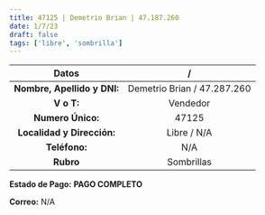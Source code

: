 ```yaml
---
title: 47125 | Demetrio Brian | 47.187.260
date: 1/7/23
draft: false
tags: ['libre', 'sombrilla']
---
```


|          **Datos**          |              /              |
|:---------------------------:|:---------------------------:|
| **Nombre, Apellido y DNI:** | Demetrio Brian / 47.287.260 |
|          **V o T:**         |           Vendedor          |
|      **Numero Único:**      |            47125            |
|  **Localidad y Dirección:** |         Libre / N/A         |
|        **Teléfono:**        |             N/A             |
|          **Rubro**          |          Sombrillas         |

**Estado de Pago:** **PAGO COMPLETO**

**Correo:** N/A
